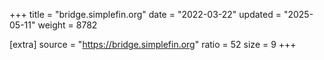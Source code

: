 +++
title = "bridge.simplefin.org"
date = "2022-03-22"
updated = "2025-05-11"
weight = 8782

[extra]
source = "https://bridge.simplefin.org"
ratio = 52
size = 9
+++

